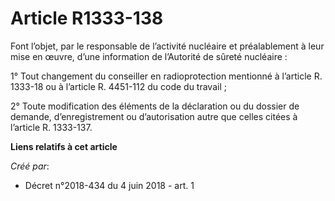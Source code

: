 # Article R1333-138

Font l’objet, par le responsable de l’activité nucléaire et préalablement à leur mise en œuvre, d’une information de
l’Autorité de sûreté nucléaire :

1° Tout changement du conseiller en radioprotection mentionné à l’article R. 1333-18 ou à l’article R. 4451-112 du code du
travail ;

2° Toute modification des éléments de la déclaration ou du dossier de demande, d’enregistrement ou d’autorisation autre que
celles citées à l’article R. 1333-137.

**Liens relatifs à cet article**

_Créé par_:

  - Décret n°2018-434 du 4 juin 2018 - art. 1
